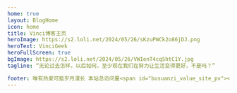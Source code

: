 ```yaml
---
home: true
layout: BlogHome
icon: home
title: Vinci博客主页
heroImage: https://s2.loli.net/2024/05/26/sKzuPWCk2o86jDJ.png
heroText: VinciGeek
heroFullScreen: true
bgImage: https://s2.loli.net/2024/05/26/VWIenT4cqShtC1Y.jpg
tagline: “无论过去怎样，以后如何，至少现在我们在努力让生活变得更好，不是吗？”

footer: 唯有热爱可抵岁月漫长 本站总访问量<span id="busuanzi_value_site_pv"></span>次 本站访客数<span id="busuanzi_value_site_uv"></span>人次
---
```

